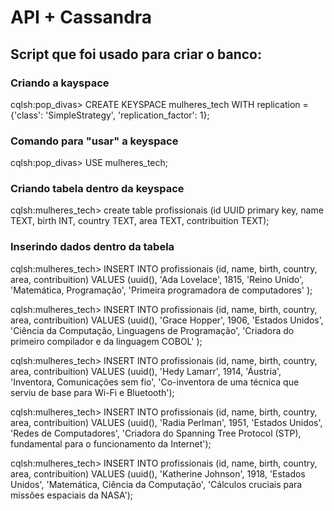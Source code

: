 # API + Cassandra

## Script que foi usado para criar o banco: 

 ### Criando a kayspace
 cqlsh:pop_divas> CREATE KEYSPACE mulheres_tech WITH replication = {'class': 'SimpleStrategy', 'replication_factor': 1};

 ### Comando para "usar" a keyspace
 cqlsh:pop_divas> USE mulheres_tech;

 ### Criando tabela dentro da keyspace
 cqlsh:mulheres_tech> create table profissionais (id UUID primary key, name TEXT, birth INT, country TEXT, area TEXT, contribuition TEXT); 

 ### Inserindo dados dentro da tabela
 cqlsh:mulheres_tech> INSERT INTO profissionais (id, name, birth, country, area, contribuition) 
                      VALUES (uuid(), 'Ada Lovelace', 1815, 'Reino Unido', 'Matemática, Programação', 'Primeira programadora de computadores' );

 cqlsh:mulheres_tech> INSERT INTO profissionais (id, name, birth, country, area, contribuition) 
                      VALUES (uuid(), 'Grace Hopper', 1906, 'Estados Unidos', 'Ciência da Computação, Linguagens de Programação', 'Criadora do primeiro compilador e da linguagem COBOL' );

 cqlsh:mulheres_tech> INSERT INTO profissionais (id, name, birth, country, area, contribuition) 
                      VALUES (uuid(), 'Hedy Lamarr', 1914, 'Áustria', 'Inventora, Comunicações sem fio', 'Co-inventora de uma técnica que serviu de base para Wi-Fi e Bluetooth');

 cqlsh:mulheres_tech> INSERT INTO profissionais (id, name, birth, country, area, contribuition) 
                      VALUES (uuid(), 'Radia Perlman', 1951, 'Estados Unidos', 'Redes de Computadores', 'Criadora do Spanning Tree Protocol (STP), fundamental para o funcionamento da Internet');

 cqlsh:mulheres_tech> INSERT INTO profissionais (id, name, birth, country, area, contribuition) 
                      VALUES (uuid(), 'Katherine Johnson', 1918, 'Estados Unidos', 'Matemática, Ciência da Computação', 'Cálculos cruciais para missões espaciais da NASA');

